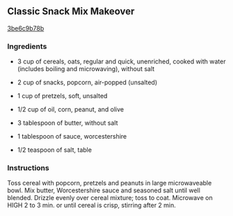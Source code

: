 ## Classic Snack Mix Makeover

[3be6c9b78b](http://www.kraftrecipes.com/recipes/classic-snack-mix-makeover-91537.aspx)

### Ingredients

 - 3 cup of cereals, oats, regular and quick, unenriched, cooked with water (includes boiling and microwaving), without salt

 - 2 cup of snacks, popcorn, air-popped (unsalted)

 - 1 cup of pretzels, soft, unsalted

 - 1/2 cup of oil, corn, peanut, and olive

 - 3 tablespoon of butter, without salt

 - 1 tablespoon of sauce, worcestershire

 - 1/2 teaspoon of salt, table

### Instructions

Toss cereal with popcorn, pretzels and peanuts in large microwaveable bowl. Mix butter, Worcestershire sauce and seasoned salt until well blended. Drizzle evenly over cereal mixture; toss to coat. Microwave on HIGH 2 to 3 min. or until cereal is crisp, stirring after 2 min.